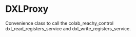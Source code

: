 # DXLProxy
Convenience class to call the colab_reachy_control dxl_read_registers_service and dxl_write_registers_service.

